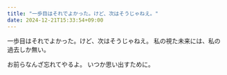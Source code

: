 ```yaml
---
title: "一歩目はそれでよかった。けど、次はそうじゃねえ。"
date: 2024-12-21T15:33:54+09:00
---
```

一歩目はそれでよかった。けど、次はそうじゃねえ。
私の視た未来には、私の過去しか無い。

お前らなんざ忘れてやるよ。
いつか思い出すために。
